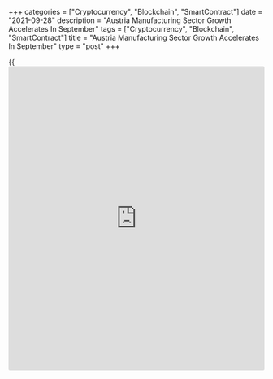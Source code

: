 +++
categories = ["Cryptocurrency", "Blockchain", "SmartContract"]
date = "2021-09-28"
description = "Austria Manufacturing Sector Growth Accelerates In September"
tags = ["Cryptocurrency", "Blockchain", "SmartContract"]
title = "Austria Manufacturing Sector Growth Accelerates In September"
type = "post"
+++

{{<iframe id="large-banner" src="https://www.bounty.group/#slide=7.0" width="100%" height="600" scrolling="no" style="border: 0px solid rgb(216, 221, 230); border-radius: 3px;">}}

Austria's manufacturing sector growth improved in September despite
firms in the sector continuing to face stretched supply chains and
surging costs, survey results from IHS Markit showed on Tuesday.

The UniCredit Bank Austria manufacturing Purchasing Managers' Index rose
to 62.8 in September from a six-month low of 61.8 in August.  
  
A reading above 50.0 indicates expansion in the sector. The slight
uptick arrested a two-month sequence of decline that had seen the index
fall back from a record high in June.

Firms raised their production to meet the upturn in new orders.
September saw a fifteenth straight monthly rise in backlogs of work at
manufacturers.

The rate of job creation eased only slightly since August and was still
among the fastest in the series started in 1998.

There was further depletion of post-production inventories. On the other
hand, pre-production inventories increased sharply reflecting efforts to
mitigate risk from supply disruptions.

The strain on supply chains was reflected in a further steep rise in
average input prices in September. In turn, there was a further steep
rise in average prices charged by manufacturers in September.

Meanwhile, growth expectations moderated to the lowest in 2021.
Nonetheless, confidence remained strong by [historical](https://www.fintechee.com/services/historical-data-for-forex/) standards.

For comments and feedback [contact](https://www.playgroundfx.com/contact/): editorial@rtt[news](https://www.letsplayfx.com/blog/forex-news-website/).com

[Economic News][1]

 **What parts of the world are seeing the best (and worst) economic
performances lately? Click[here][2] to check out our [Econ Scorecard][2]
and find out! See up-to-the-moment [ranking](https://www.playgroundfx.com/blog/crypto-exchange-ranking/)s for the best and worst
performers in [GDP][3], [unemployment rate][4], [inflation][5] and much
more.**

   1. www.rtt[news](https://www.letsplayfx.com/blog/forex-news-website/).com/Content/EconomicNews.aspx
   2. www.rtt[news](https://www.letsplayfx.com/blog/forex-news-website/).com/economic-scorecard/world-rank/unemployment-rate/highest-performance.aspx
   3. www.rtt[news](https://www.letsplayfx.com/blog/forex-news-website/).com/economic-scorecard/world-rank/GDP/highest-performance.aspx
   4. www.rtt[news](https://www.letsplayfx.com/blog/forex-news-website/).com/economic-scorecard/world-rank/unemployment-rate/lowest-performance.aspx
   5. www.rtt[news](https://www.letsplayfx.com/blog/forex-news-website/).com/economic-scorecard/world-rank/CPI/highest-performance.aspx
